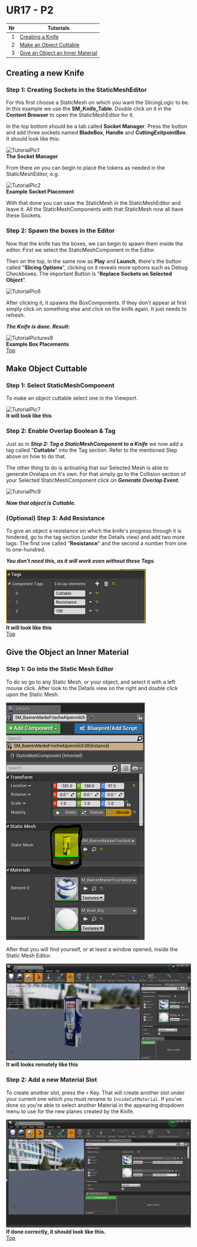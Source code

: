 # UR17 - P2

| Nr | Tutorials |
|----:|--------|
|1| [Creating a Knife](#creating-a-new-knife) |
|2| [Make an Object Cuttable](#make-object-cuttable) |
|3| [Give an Object an Inner Material](#give-the-object-an-inner-material)|

## Creating a new Knife

### Step 1: Creating Sockets in the StaticMeshEditor

For this first choose a StaticMesh on which you want the SlicingLogic to be.
In this example we use the **SM_Knife_Table**. Double click on it in the
**Content Browser** to open the StaticMeshEditor for it.

In the top bottom should be a tab called **Socket Manager**. Press the button
and add three sockets named **BladeBox**, **Handle** and **CuttingExitpointBox**.
It should look like this:

![TutorialPic1](TutorialPictures/1.PNG)  
**The Socket Manager**

From there on you can begin to place the tokens as needed in the StaticMeshEditor, e.g.

![TutorialPic2](TutorialPictures/2.PNG)  
**Example Socket Placement**

With that done you can save the StaticMesh in the StaticMeshEditor and leave it.
All the StaticMeshComponents with that StaticMesh now all have these Sockets.

### Step 2: Spawn the boxes in the Editor

Now that the knife has the boxes, we can begin to spawn them inside the editor.
First we select the StaticMeshComponent in the Editor.

Then on the top, in the same row as **Play** and **Launch**, there's the button
called "**Slicing Options**", clicking on it reveals more options such as Debug
Checkboxes. The important Button is "**Replace Sockets on Selected Object**".

![TutorialPic6](TutorialPictures/6.PNG)  

After clicking it, it spawns the BoxComponents. If they don't appear at first
simply click on something else and click on the knife again. It just needs
to refresh.

***The Knife is done. Result:***

![TutorialPictures8](TutorialPictures/8.PNG)  
**Example Box Placements**  
[Top](#ur17---p2)

## Make Object Cuttable

### Step 1: Select StaticMeshComponent

To make an object cuttable select one in the Viewport.

![TutorialPic7](TutorialPictures/7.PNG)  
**It will look like this**

### Step 2: Enable Overlap Boolean & Tag

Just as in ***Step 2: Tag a StaticMeshComponent to a Knife*** we now add a
tag called "**Cuttable**" into the Tag section. Refer to the mentioned Step
above on how to do that.

The other thing to do is activating that our Selected Mesh is able to generate
Ovelaps on it's own. For that simply go to the Collision section of your Selected
StaticMeshComponent click on ***Generate Overlap Event***.

![TutorialPic9](TutorialPictures/9.PNG)  

***Now that object is Cuttable.***

### (Optional) Step 3: Add Resistance
To give an object a resistance on which the knife's progress through it is hindered, go to the tag section (under the Details view) and add two more tags: The first one called "**Resistance**" and the second a number from one to one-hundred.  

***You don't need this, as it will work even without these Tags.***  

![TutorialPic10](TutorialPictures/12.PNG)  
**It will look like this**  
[Top](#ur17---p2)

## Give the Object an Inner Material

### Step 1: Go into the Static Mesh Editor
To do so go to any Static Mesh, or your object, and select it with a left mouse click. After look to the Details view on the right and double click upon the Static Mesh.

![Which one?](TutorialPictures/13.PNG)    

After that you will find yourself, or at least a window opened, inside the Static Mesh Editor.

![Static Mesh Editor](TutorialPictures/14.PNG)  
**It will looks remotely like this**

### Step 2: Add a new Material Slot

To create another slot, press the `+` Key. That will create another slot under your current one which you must rename to `InsideCutMaterial`. If you've done so you're able to select another Material in the appearing dropdown menu to use for the new planes created by the Knife.

![Innter Material](TutorialPictures/InnerMaterial.png)  
**If done correctly, it should look like this.**  
[Top](#ur17---p2)
